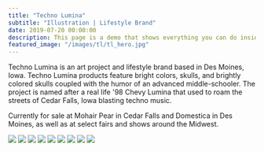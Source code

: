 ```yaml
---
title: "Techno Lumina"
subtitle: "Illustration | Lifestyle Brand"
date: 2019-07-20 00:00:00
description: This page is a demo that shows everything you can do inside portfolio and blog posts.
featured_image: "/images/tl/tl_hero.jpg"
---
```


Techno Lumina is an art project and lifestyle brand based in Des Moines, Iowa. Techno Lumina products feature bright colors, skulls, and brightly colored skulls coupled with the humor of an advanced middle-schooler. The project is named after a real life '98 Chevy Lumina that used to roam the streets of Cedar Falls, Iowa blasting techno music.

Currently for sale at Mohair Pear in Cedar Falls and Domestica in Des Moines, as well as at select fairs and shows around the Midwest.

<div class="gallery" data-columns="4">
	<img src="/images/tl/tl_17.jpg">
	<img src="/images/tl/tl_3.jpg">
	<img src="/images/tl/tl_1.jpg">
	<img src="/images/tl/tl_21.jpg">
	<img src="/images/tl/tl_18.jpg">
	<img src="/images/tl/tl_20.jpg">
	<img src="/images/tl/tl_2.jpg">
	<img src="/images/tl/tl_4.jpg">
	<img src="/images/tl/tl_7.jpg">
</div>
